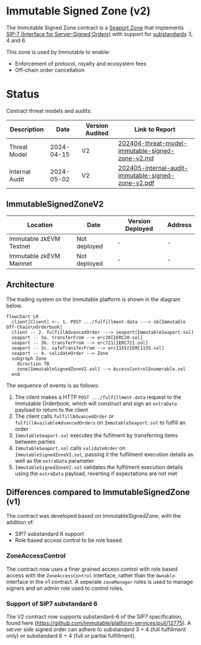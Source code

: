 # Immutable Signed Zone (v2)

The Immutable Signed Zone contract is a [Seaport Zone](https://docs.opensea.io/docs/seaport-hooks#zone-hooks) that implements [SIP-7 (Interface for Server-Signed Orders)](https://github.com/ProjectOpenSea/SIPs/blob/main/SIPS/sip-7.md) with support for [substandards](https://github.com/ProjectOpenSea/SIPs/blob/main/SIPS/sip-7.md#substandards) 3, 4 and 6.

This zone is used by Immutable to enable:

* Enforcement of protocol, royalty and ecosystem fees
* Off-chain order cancellation

# Status

Contract threat models and audits:

| Description    | Date       | Version Audited | Link to Report                                                                                                                      |
| -------------- | ---------- | --------------- | ----------------------------------------------------------------------------------------------------------------------------------- |
| Threat Model   | 2024-04-15 | V2              | [202404-threat-model-immutable-signed-zone-v2.md](../../../../../../audits/trading/202404-threat-model-immutable-signed-zone-v2.md)       |
| Internal Audit | 2024-05-02 | V2              | [202405-internal-audit-immutable-signed-zone-v2.pdf](../../../../../../audits/trading/202405-internal-audit-immutable-signed-zone-v2.pdf) |

## ImmutableSignedZoneV2

| Location                | Date         | Version Deployed | Address |
| ----------------------- | ------------ | ---------------- | ------- |
| Immutable zkEVM Testnet | Not deployed | -                | -       |
| Immutable zkEVM Mainnet | Not deployed | -                | -       |

## Architecture

The trading system on the Immutable platform is shown in the diagram below.

```mermaid
flowchart LR
  client[Client] <-- 1. POST .../fulfillment-data ---> ob[Immutable Off-Chain\nOrderbook]
  client -- 2. fulfillAdvancedOrder ---> seaport[ImmutableSeaport.sol]
  seaport -- 3a. transferFrom --> erc20[IERC20.sol]
  seaport -- 3b. transferFrom --> erc721[IERC721.sol]
  seaport -- 3c. safeTransferFrom --> erc1155[IERC1155.sol]
  seaport -- 4. validateOrder --> Zone
  subgraph Zone
    direction TB
    zone[ImmutableSignedZoneV2.sol] --> AccessControlEnumerable.sol
  end
```

The sequence of events is as follows:

1. The client makes a HTTP `POST .../fulfillment-data` request to the Immutable Orderbook, which will construct and sign an `extraData` payload to return to the client
2. The client calls `fulfillAdvancedOrder` or `fulfillAvailableAdvancedOrders` on `ImmutableSeaport.sol` to fulfill an order
3. `ImmutableSeaport.sol` executes the fufilment by transferring items between parties
4. `ImmutableSeaport.sol` calls `validateOrder` on `ImmutableSignedZoneV2.sol`, passing it the fulfilment execution details as well as the `extraData` parameter
5. `ImmutableSignedZoneV2.sol` validates the fulfilment execution details using the `extraData` payload, reverting if expectations are not met

## Differences compared to ImmutableSignedZone (v1)

The contract was developed based on ImmutableSignedZone, with the addition of:
 - SIP7 substandard 6 support
 - Role based access control to be role based

### ZoneAccessControl

The contract now uses a finer grained access control with role based access with the `ZoneAccessControl` interface, rather than the `Ownable` interface in the v1 contract. A seperate `zoneManager` roles is used to manage signers and an admin role used to control roles.

### Support of SIP7 substandard 6

The V2 contract now supports substandard-6 of the SIP7 specification, found here (https://github.com/immutable/platform-services/pull/12775). A server side signed order can adhere to substandard 3 + 4 (full fulfillment only) or substandard 6 + 4 (full or partial fulfillment).

